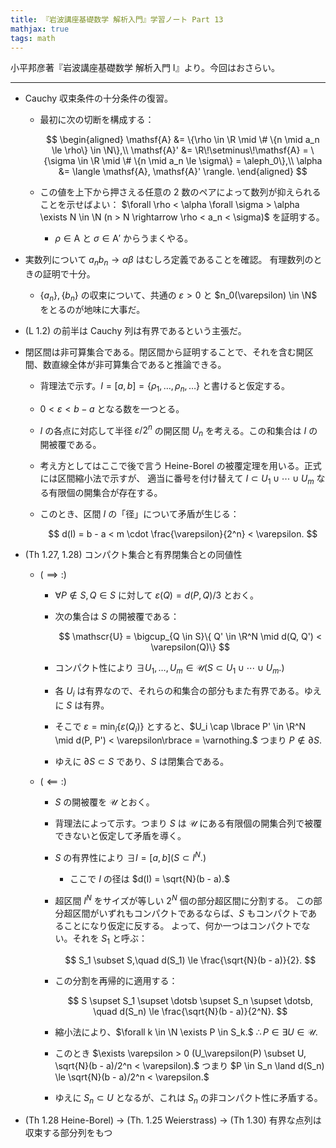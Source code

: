 ```yaml
---
title: 『岩波講座基礎数学 解析入門』学習ノート Part 13
mathjax: true
tags: math
---
```


小平邦彦著『岩波講座基礎数学 解析入門 I』より。今回はおさらい。

----

* Cauchy 収束条件の十分条件の復習。
  * 最初に次の切断を構成する：

    $$
    \begin{aligned}
    \mathsf{A} &= \{\rho \in \R \mid \# \{n \mid a_n \le \rho\} \in \N\},\\
    \mathsf{A}' &= \R\!\setminus\!\mathsf{A} = \{\sigma \in \R \mid \# \{n \mid a_n \le \sigma\} = \aleph_0\},\\
    \alpha &= \langle \mathsf{A}, \mathsf{A}' \rangle.
    \end{aligned}
    $$

  * この値を上下から押さえる任意の 2 数のペアによって数列が抑えられることを示せばよい：
    $\forall \rho < \alpha \forall \sigma > \alpha \exists N \in \N (n > N \rightarrow \rho < a_n < \sigma)$ を証明する。
    * $\rho \in \mathsf{A}$ と $\sigma \in \mathsf{A}'$ からうまくやる。
* 実数列について $a_n b_n \to \alpha\beta$ はむしろ定義であることを確認。
  有理数列のときの証明で十分。
  * $\lbrace a_n\rbrace, \lbrace b_n\rbrace$ の収束について、共通の $\varepsilon > 0$ と $n_0(\varepsilon) \in \N$ をとるのが地味に大事だ。
* (L 1.2) の前半は Cauchy 列は有界であるという主張だ。
* 閉区間は非可算集合である。閉区間から証明することで、それを含む開区間、数直線全体が非可算集合であると推論できる。
  * 背理法で示す。$I = [a, b] = \lbrace \rho_1, \dotsc, \rho_n, \dotsc\rbrace$ と書けると仮定する。
  * $0 < \varepsilon < b - a$ となる数を一つとる。
  * $I$ の各点に対応して半径 $\varepsilon/2^n$ の開区間 $U_n$ を考える。この和集合は $I$ の開被覆である。
  * 考え方としてはここで後で言う Heine-Borel の被覆定理を用いる。正式には区間縮小法で示すが、
    適当に番号を付け替えて $I \subset U_1 \cup \dotsb \cup U_m$ なる有限個の開集合が存在する。
  * このとき、区間 $I$ の「径」について矛盾が生じる：

    $$
    d(I) = b - a < m \cdot \frac{\varepsilon}{2^n} < \varepsilon.
    $$

* (Th 1.27, 1.28) コンパクト集合と有界閉集合との同値性
  * $(\implies:)$
    * $\forall P \notin S, Q \in S$ に対して $\varepsilon(Q) = d(P, Q)/3$ とおく。
    * 次の集合は $S$ の開被覆である：

      $$
      \mathscr{U} = \bigcup_{Q \in S}\{ Q' \in \R^N \mid d(Q, Q') < \varepsilon(Q)\}
      $$

    * コンパクト性により $\exists U_1, \dotsc, U_m \in \mathscr{U} (S \subset U_1 \cup \dotsb \cup U_m.)$
    * 各 $U_i$ は有界なので、それらの和集合の部分もまた有界である。ゆえに $S$ は有界。
    * そこで
      $\varepsilon = \min_{i}\lbrace \varepsilon(Q_i)\rbrace$ とすると、$U_i \cap \lbrace P' \in \R^N \mid d(P, P') < \varepsilon\rbrace = \varnothing.$
      つまり $P \notin \partial S.$
    * ゆえに $\partial S \subset S$ であり、$S$ は閉集合である。
  * $(\impliedby:)$
    * $S$ の開被覆を $\mathscr{U}$ とおく。
    * 背理法によって示す。つまり $S$ は $\mathscr{U}$ にある有限個の開集合列で被覆できないと仮定して矛盾を導く。
    * $S$ の有界性により $\exists I = [a, b] (S \subset I^N.)$
      * ここで $I$ の径は $d(I) = \sqrt{N}(b - a).$
    * 超区間 $I^N$ をサイズが等しい $2^N$ 個の部分超区間に分割する。
      この部分超区間がいずれもコンパクトであるならば、$S$ もコンパクトであることになり仮定に反する。
      よって、何か一つはコンパクトでない。それを $S_1$ と呼ぶ：

      $$
      S_1 \subset S,\quad d(S_1) \le \frac{\sqrt{N}(b - a)}{2}.
      $$

    * この分割を再帰的に適用する：

      $$
      S \supset S_1 \supset \dotsb \supset S_n \supset \dotsb,
      \quad d(S_n) \le \frac{\sqrt{N}(b - a)}{2^N}.
      $$

    * 縮小法により、$\forall k \in \N \exists P \in S_k.$
      $\therefore P \in \exists U \in \mathscr{U}.$
    * このとき $\exists \varepsilon > 0 (U_\varepsilon(P) \subset U, \sqrt{N}(b - a)/2^n < \varepsilon).$
      つまり $P \in S_n \land d(S_n) \le \sqrt{N}(b - a)/2^n < \varepsilon.$
    * ゆえに $S_n \subset U$ となるが、これは $S_n$ の非コンパクト性に矛盾する。
* (Th 1.28 Heine-Borel) → (Th. 1.25 Weierstrass) → (Th 1.30) 有界な点列は収束する部分列をもつ
